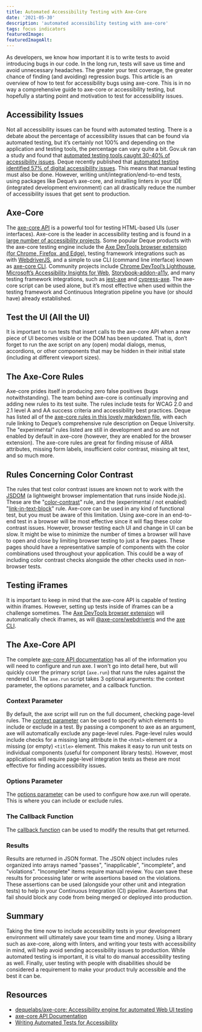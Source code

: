 ```yaml
---
title: Automated Accessibility Testing with Axe-Core
date: '2021-05-30'
description: 'automated accessibility testing with axe-core'
tags: focus indicators
featuredImage: 
featuredImageAlt: 
---
```


As developers, we know how important it is to write tests to avoid introducing bugs in our code.  In the long run, tests will save us time and avoid unnecessary headaches.  The greater your test coverage, the greater chance of finding (and avoiding) regression bugs.  This article is an overview of how to test for accessibility bugs using axe-core.  This is in no way a comprehensive guide to axe-core or accessibility testing, but hopefully a starting point and motivation to test for accessibility issues.

## Accessibility Issues

Not all accessibility issues can be found with automated testing.  There is a debate about the percentage of accessibility issues that can be found via automated testing, but it’s certainly not 100% and depending on the application and testing tools, the percentage can vary quite a bit.  Gov.uk ran a study and found that [automated testing tools caught 30-40% of accessibility issues](https://accessibility.blog.gov.uk/2017/02/24/what-we-found-when-we-tested-tools-on-the-worlds-least-accessible-webpage/).
Deque recently published that [automated testing identified 57% of digital accessibility issues](https://www.deque.com/blog/automated-testing-study-identifies-57-percent-of-digital-accessibility-issues/).  This means that manual testing must also be done.  However, writing unit/integration/end-to-end tests, using packages like Deque’s axe-core, and installing linters in your IDE (integrated development environment) can all drastically reduce the number of accessibility issues that get sent to production.

## Axe-Core

The [axe-core API](https://github.com/dequelabs/axe-core) is a powerful tool for testing HTML-based UIs (user interfaces).  Axe-core is the leader in accessibility testing and is found in a [large number of accessibility projects](https://github.com/dequelabs/axe-core/blob/develop/doc/projects.md).  Some popular Deque products with the axe-core testing engine include the [Axe DevTools browser extension (for Chrome, Firefox, and Edge)](https://www.deque.com/axe/browser-extensions/), testing framework integrations such as with [WebdriverJS](https://www.npmjs.com/package/@axe-core/webdriverjs), and a simple to use CLI (command line interface) known as [axe-core CLI](https://www.npmjs.com/package/@axe-core/cli).  Community projects include [Chrome DevTool’s Lighthouse](https://github.com/GoogleChrome/lighthouse), [Microsoft’s Accessibility Insights for Web](https://accessibilityinsights.io/), [Storybook-addon-a11y](https://github.com/storybookjs/storybook/tree/master/addons/a11y), and many testing framework integrations, such as [jest-axe](https://github.com/nickcolley/jest-axe) and [cypress-axe](https://github.com/component-driven/cypress-axe).  The axe-core script can be used alone, but it’s most effective when used within the testing framework and Continuous Integration pipeline you have (or should have) already established. 

## Test the UI (All the UI)

It is important to run tests that insert calls to the axe-core API when a new piece of UI becomes visible or the DOM has been updated.  That is, don’t forget to run the axe script on any (open) modal dialogs, menus, accordions, or other components that may be hidden in their initial state (including at different viewport sizes).  

## The Axe-Core Rules

Axe-core prides itself in producing zero false positives (bugs notwithstanding).  The team behind axe-core is continually improving and adding new rules to its test suite.  The rules include tests for WCAG 2.0 and 2.1 level A and AA success criteria and accessibility best practices. Deque has listed all of the [axe-core rules in this lovely markdown file](https://github.com/dequelabs/axe-core/blob/develop/doc/rule-descriptions.md), with each rule linking to Deque’s comprehensive rule description on Deque University.  The "experimental" rules listed are still in development and so are not enabled by default in axe-core (however, they are enabled for the browser extension).  The axe-core rules are great for finding misuse of ARIA attributes, missing form labels, insufficient color contrast, missing alt text, and so much more.  

## Rules Concerning Color Contrast

The rules that test color contrast issues are known not to work with the [JSDOM](https://github.com/jsdom/jsdom) (a lightweight browser implementation that runs inside Node.js). These are the "[color-contrast](https://dequeuniversity.com/rules/axe/4.2/color-contrast?application=RuleDescription)" rule, and the (experimental / not enabled) "[link-in-text-block](https://dequeuniversity.com/rules/axe/4.2/link-in-text-block?application=RuleDescription)" rule. Axe-core can be used in any kind of functional test, but you must be aware of this limitation.  Using axe-core in an end-to-end test in a browser will be most effective since it will flag these color contrast issues.  However, browser testing each UI and change in UI can be slow.  It might be wise to minimize the number of times a browser will have to open and close by limiting browser testing to just a few pages.  These pages should have a representative sample of components with the color combinations used throughout your application.  This could be a way of including color contrast checks alongside the other checks used in non-browser tests.

## Testing iFrames

It is important to keep in mind that the axe-core API is capable of testing within iframes.  However, setting up tests inside of iframes can be a challenge sometimes.  The [Axe DevTools browser extension](https://www.deque.com/axe/browser-extensions/) will automatically check iframes, as will [@axe-core/webdriverjs](https://www.npmjs.com/package/@axe-core/webdriverjs) and the [axe CLI](https://www.npmjs.com/package/@axe-core/cli).

## The Axe-Core API

The complete [axe-core API documentation](https://github.com/dequelabs/axe-core/blob/develop/doc/API.md) has all of the information you will need to configure and run axe.  I won't go into detail here, but will quickly cover the primary script (```axe.run```) that runs the rules against the rendered UI.  The ```axe.run``` script takes 3 optional arguments: the context parameter, the options parameter, and a callback function.

### Context Parameter

By default, the axe script will run on the full document, checking page-level rules.  The [context parameter](https://github.com/dequelabs/axe-core/blob/develop/doc/API.md#context-parameter) can be used to specify which elements to include or exclude in a test. By passing a component to axe as an argument, axe will automatically exclude any page-level rules.  Page-level rules would include checks for a missing lang attribute in the ```<html>``` element or a missing (or empty) ```<title>``` element.  This makes it easy to run unit tests on individual components (useful for component library tests). However, most applications will require page-level integration tests as these are most effective for finding accessibility issues.

### Options Parameter

The [options parameter](https://github.com/dequelabs/axe-core/blob/develop/doc/API.md#options-parameter) can be used to configure how axe.run will operate.  This is where you can include or exclude rules.

### The Callback Function

The [callback function](https://github.com/dequelabs/axe-core/blob/develop/doc/API.md#callback-parameter)
can be used to modify the results that get returned.  

### Results

Results are returned in JSON format.  The JSON object includes rules organized into arrays named "passes", "inapplicable", "incomplete", and "violations".  "Incomplete" items require manual review. You can save these results for processing later or write assertions based on the violations.  These assertions can be used (alongside your other unit and integration tests) to help in your Continuous Integration (CI) pipeline.  Assertions that fail should block any code from being merged or deployed into production.  

## Summary

Taking the time now to include accessibility tests in your development environment will ultimately save your team time and money.  Using a library such as axe-core, along with linters, and writing your tests with accessibility in mind, will help avoid sending accessibility issues to production.  While automated testing is important, it is vital to do manual accessibility testing as well.  Finally, user testing with people with disabilities should be considered a requirement to make your product truly accessible and the best it can be.  

## Resources

* [dequelabs/axe-core: Accessibility engine for automated Web UI testing](https://github.com/dequelabs/axe-core)
* [axe-core API Documentation](https://github.com/dequelabs/axe-core/blob/develop/doc/API.md)
* [Writing Automated Tests for Accessibility](https://www.24a11y.com/2017/writing-automated-tests-accessibility/)

